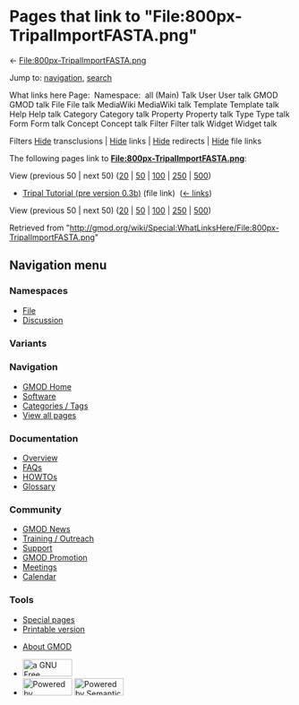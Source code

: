 <div id="mw-page-base" class="noprint">

</div>

<div id="mw-head-base" class="noprint">

</div>

<div id="content" class="mw-body" role="main">

<span id="top"></span>

<div id="mw-js-message" style="display:none;">

</div>



# <span dir="auto">Pages that link to "File:800px-TripalImportFASTA.png"</span>

<div id="bodyContent">

<div id="contentSub">

←
[File:800px-TripalImportFASTA.png](/wiki/File:800px-TripalImportFASTA.png "File:800px-TripalImportFASTA.png")

</div>

<div id="jump-to-nav" class="mw-jump">

Jump to: [navigation](#mw-navigation), [search](#p-search)

</div>

<div id="mw-content-text">

What links here Page:  Namespace:  all (Main) Talk User User talk GMOD
GMOD talk File File talk MediaWiki MediaWiki talk Template Template talk
Help Help talk Category Category talk Property Property talk Type Type
talk Form Form talk Concept Concept talk Filter Filter talk Widget
Widget talk

Filters
[Hide](/mediawiki/index.php?title=Special:WhatLinksHere/File:800px-TripalImportFASTA.png&hidetrans=1 "Special:WhatLinksHere/File:800px-TripalImportFASTA.png")
transclusions \|
[Hide](/mediawiki/index.php?title=Special:WhatLinksHere/File:800px-TripalImportFASTA.png&hidelinks=1 "Special:WhatLinksHere/File:800px-TripalImportFASTA.png")
links \|
[Hide](/mediawiki/index.php?title=Special:WhatLinksHere/File:800px-TripalImportFASTA.png&hideredirs=1 "Special:WhatLinksHere/File:800px-TripalImportFASTA.png")
redirects \|
[Hide](/mediawiki/index.php?title=Special:WhatLinksHere/File:800px-TripalImportFASTA.png&hideimages=1 "Special:WhatLinksHere/File:800px-TripalImportFASTA.png")
file links

The following pages link to
**[File:800px-TripalImportFASTA.png](/wiki/File:800px-TripalImportFASTA.png "File:800px-TripalImportFASTA.png")**:

View (previous 50 \| next 50)
([20](/mediawiki/index.php?title=Special:WhatLinksHere/File:800px-TripalImportFASTA.png&limit=20 "Special:WhatLinksHere/File:800px-TripalImportFASTA.png")
\|
[50](/mediawiki/index.php?title=Special:WhatLinksHere/File:800px-TripalImportFASTA.png&limit=50 "Special:WhatLinksHere/File:800px-TripalImportFASTA.png")
\|
[100](/mediawiki/index.php?title=Special:WhatLinksHere/File:800px-TripalImportFASTA.png&limit=100 "Special:WhatLinksHere/File:800px-TripalImportFASTA.png")
\|
[250](/mediawiki/index.php?title=Special:WhatLinksHere/File:800px-TripalImportFASTA.png&limit=250 "Special:WhatLinksHere/File:800px-TripalImportFASTA.png")
\|
[500](/mediawiki/index.php?title=Special:WhatLinksHere/File:800px-TripalImportFASTA.png&limit=500 "Special:WhatLinksHere/File:800px-TripalImportFASTA.png"))

- [Tripal Tutorial (pre version
  0.3b)](/wiki/Tripal_Tutorial_(pre_version_0.3b) "Tripal Tutorial (pre version 0.3b)")
  (file link) ‎ <span class="mw-whatlinkshere-tools">([←
  links](/mediawiki/index.php?title=Special:WhatLinksHere&target=Tripal+Tutorial+%28pre+version+0.3b%29 "Special:WhatLinksHere"))</span>

View (previous 50 \| next 50)
([20](/mediawiki/index.php?title=Special:WhatLinksHere/File:800px-TripalImportFASTA.png&limit=20 "Special:WhatLinksHere/File:800px-TripalImportFASTA.png")
\|
[50](/mediawiki/index.php?title=Special:WhatLinksHere/File:800px-TripalImportFASTA.png&limit=50 "Special:WhatLinksHere/File:800px-TripalImportFASTA.png")
\|
[100](/mediawiki/index.php?title=Special:WhatLinksHere/File:800px-TripalImportFASTA.png&limit=100 "Special:WhatLinksHere/File:800px-TripalImportFASTA.png")
\|
[250](/mediawiki/index.php?title=Special:WhatLinksHere/File:800px-TripalImportFASTA.png&limit=250 "Special:WhatLinksHere/File:800px-TripalImportFASTA.png")
\|
[500](/mediawiki/index.php?title=Special:WhatLinksHere/File:800px-TripalImportFASTA.png&limit=500 "Special:WhatLinksHere/File:800px-TripalImportFASTA.png"))

</div>

<div class="printfooter">

Retrieved from
"<http://gmod.org/wiki/Special:WhatLinksHere/File:800px-TripalImportFASTA.png>"

</div>

<div id="catlinks" class="catlinks catlinks-allhidden">

</div>

<div class="visualClear">

</div>

</div>

</div>

<div id="mw-navigation">

## Navigation menu

<div id="mw-head">



<div id="left-navigation">

<div id="p-namespaces" class="vectorTabs" role="navigation"
aria-labelledby="p-namespaces-label">

### Namespaces

- <span id="ca-nstab-image"><a href="/wiki/File:800px-TripalImportFASTA.png" accesskey="c"
  title="View the file page [c]">File</a></span>
- <span id="ca-talk"><a
  href="/mediawiki/index.php?title=File_talk:800px-TripalImportFASTA.png&amp;action=edit&amp;redlink=1"
  accesskey="t"
  title="Discussion about the content page [t]">Discussion</a></span>

</div>

<div id="p-variants" class="vectorMenu emptyPortlet" role="navigation"
aria-labelledby="p-variants-label">

### 

### Variants[](#)

<div class="menu">

</div>

</div>

</div>

<div id="right-navigation">





</div>



</div>

</div>

</div>

<div id="mw-panel">

<div id="p-logo" role="banner">

<a href="/wiki/Main_Page"
style="background-image: url(http://gmod.org/images/GMOD-cogs.png);"
title="Visit the main page"></a>

</div>

<div id="p-Navigation" class="portal" role="navigation"
aria-labelledby="p-Navigation-label">

### Navigation

<div class="body">

- <span id="n-GMOD-Home">[GMOD Home](/wiki/Main_Page)</span>
- <span id="n-Software">[Software](/wiki/GMOD_Components)</span>
- <span id="n-Categories-.2F-Tags">[Categories /
  Tags](/wiki/Categories)</span>
- <span id="n-View-all-pages">[View all
  pages](/wiki/Special:AllPages)</span>

</div>

</div>

<div id="p-Documentation" class="portal" role="navigation"
aria-labelledby="p-Documentation-label">

### Documentation

<div class="body">

- <span id="n-Overview">[Overview](/wiki/Overview)</span>
- <span id="n-FAQs">[FAQs](/wiki/Category:FAQ)</span>
- <span id="n-HOWTOs">[HOWTOs](/wiki/Category:HOWTO)</span>
- <span id="n-Glossary">[Glossary](/wiki/Glossary)</span>

</div>

</div>

<div id="p-Community" class="portal" role="navigation"
aria-labelledby="p-Community-label">

### Community

<div class="body">

- <span id="n-GMOD-News">[GMOD News](/wiki/GMOD_News)</span>
- <span id="n-Training-.2F-Outreach">[Training /
  Outreach](/wiki/Training_and_Outreach)</span>
- <span id="n-Support">[Support](/wiki/Support)</span>
- <span id="n-GMOD-Promotion">[GMOD
  Promotion](/wiki/GMOD_Promotion)</span>
- <span id="n-Meetings">[Meetings](/wiki/Meetings)</span>
- <span id="n-Calendar">[Calendar](/wiki/Calendar)</span>

</div>

</div>

<div id="p-tb" class="portal" role="navigation"
aria-labelledby="p-tb-label">

### Tools

<div class="body">

- <span id="t-specialpages"><a href="/wiki/Special:SpecialPages" accesskey="q"
  title="A list of all special pages [q]">Special pages</a></span>
- <span id="t-print"><a
  href="/mediawiki/index.php?title=Special:WhatLinksHere/File:800px-TripalImportFASTA.png&amp;printable=yes"
  rel="alternate" accesskey="p"
  title="Printable version of this page [p]">Printable version</a></span>

</div>

</div>

</div>

</div>

<div id="footer" role="contentinfo">

- <span id="footer-places-about">[About
  GMOD](/wiki/GMOD:About "GMOD:About")</span>

<!-- -->

- <span id="footer-copyrightico">[<img src="http://www.gnu.org/graphics/gfdl-logo-small.png" width="88"
  height="31" alt="a GNU Free Documentation License" />](http://www.gnu.org/licenses/fdl-1.3.html)</span>
- <span id="footer-poweredbyico">[<img src="/mediawiki/skins/common/images/poweredby_mediawiki_88x31.png"
  width="88" height="31" alt="Powered by MediaWiki" />](//www.mediawiki.org/)
  [<img
  src="/mediawiki/extensions/SemanticMediaWiki/includes/../resources/images/smw_button.png"
  width="88" height="31" alt="Powered by Semantic MediaWiki" />](https://www.semantic-mediawiki.org/wiki/Semantic_MediaWiki)</span>

<div style="clear:both">

</div>

</div>
